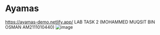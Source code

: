 # Ayamas
https://ayamas-demo.netlify.app/ LAB TASK 2 (MOHAMMED MUQSIT BIN OSMAN AM2111010440)
![image](https://user-images.githubusercontent.com/90133205/215697626-f0c12fb9-e53a-4569-92f8-674ef69e414c.png)
 
